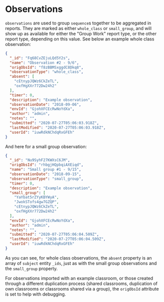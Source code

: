 # Observations

`observations` are used to group `sequence`s together to be aggregated in reports. They are marked as either `whole_class` or `small_group`, and will show up as available for either the "Group Work" report type, or the other report type, depending on this value. See below an example whole class observation:
```json
{
  "_id": "Fq68CvZEjuLQd5Y2s",
  "name": "Observation #2 - 9/6",
  "origObsId": "f8zBBMSxggdC8Dkq8",
  "observationType": "whole_class",
  "absent": [
    "cEtnypJQWz6CkZeTL",
    "oxfHgXXr772Dw24h2"
  ],
  "timer": 0,
  "description": "Example observation",
  "observationDate": "2018-09-06",
  "envId": "GjohXFCEcRwNoYdXa",
  "author": "admin",
  "notes": "",
  "submitted": "2020-07-27T05:06:03.918Z",
  "lastModified": "2020-07-27T05:06:03.918Z",
  "userId": "iuwRdkNChdqRxGFEh"
}
```

And here for a small group observation:

```json
{
  "_id": "Nu9SyhF27KWXsC6JM",
  "origObsId": "rhbgjHQpbqiAXEiqd",
  "name": "Small group #1 - 9/15",
  "observationDate": "2018-09-15",
  "observationType": "small_group",
  "timer": 0,
  "description": "Example observation",
  "small_group": [
    "YaYbat5rZYyKBYWyA",
    "JwokSTofs4gw7GZQP",
    "cEtnypJQWz6CkZeTL",
    "oxfHgXXr772Dw24h2"
  ],
  "envId": "GjohXFCEcRwNoYdXa",
  "author": "admin",
  "notes": "",
  "submitted": "2020-07-27T05:06:04.509Z",
  "lastModified": "2020-07-27T05:06:04.509Z",
  "userId": "iuwRdkNChdqRxGFEh"
}
```

As you can see, for whole class observations, the `absent` property is an array of `subject` entity `_ids`, just as with the small group observations and the `small_group` property.

For observations imported with an example classroom, or those created through a different duplication process (shared classrooms, duplication of own classrooms or classrooms shared via a group), the `origObsId` attribute is set to help with debugging.
